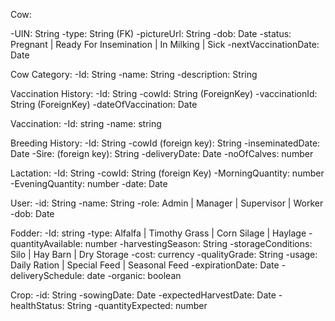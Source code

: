Cow:

-UIN: String
-type: String (FK)
-pictureUrl: String
-dob: Date
-status: Pregnant | Ready For Insemination | In Milking | Sick
-nextVaccinationDate: Date

Cow Category:
-Id: String
-name: String
-description: String

Vaccination History:
-Id: String
-cowId: String (ForeignKey)
-vaccinationId: String (ForeignKey)
-dateOfVaccination: Date

Vaccination:
-Id: string
-name: string


Breeding History:
-Id: String
-cowId (foreign key): String
-inseminatedDate: Date
-Sire: (foreign key): String
-deliveryDate: Date
-noOfCalves: number


Lactation:
-Id: String
-cowId: String (foreign Key)
-MorningQuantity: number
-EveningQuantity: number
-date: Date

User:
-id: String
-name: String
-role: Admin | Manager | Supervisor | Worker 
-dob: Date

Fodder:
-Id: string
-type: Alfalfa | Timothy Grass | Corn Silage | Haylage
-quantityAvailable: number
-harvestingSeason: String
-storageConditions: Silo | Hay Barn | Dry Storage
-cost: currency
-qualityGrade: String
-usage: Daily Ration | Special Feed | Seasonal Feed
-expirationDate: Date
-deliverySchedule: date
-organic: boolean

Crop:
-id: String
-sowingDate: Date
-expectedHarvestDate: Date
-healthStatus: String
-quantityExpected: number
